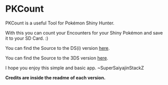 # PKCount

PKCount is a useful Tool for Pokémon Shiny Hunter.

With this you can count your Encounters for your Shiny Pokémon and save it to your SD Card. :)

You can find the Source to the DS(i) version [here](https://github.com/SuperSaiyajinStackZ/PKCount/DSi/).

You can find the Source to the 3DS version [here](https://github.com/SuperSaiyajinStackZ/PKCount/3DS/).

I hope you enjoy this simple and basic app. ~SuperSaiyajinStackZ

**Credits are inside the readme of each version.**
